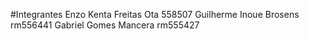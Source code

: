 #Integrantes
Enzo Kenta Freitas Ota 558507
Guilherme Inoue Brosens rm556441
Gabriel Gomes Mancera rm555427
